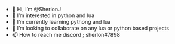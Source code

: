 - 👋 Hi, I’m @SherlonJ
- 👀 I’m interested in python and lua
- 🌱 I’m currently learning pythong and lua
- 💞️ I’m looking to collaborate on any lua or python based projects
- 📫 How to reach me discord ; sherlon#7898

<!---
SherlonJ/SherlonJ is a ✨ special ✨ repository because its `README.md` (this file) appears on your GitHub profile.
You can click the Preview link to take a look at your changes.
--->
